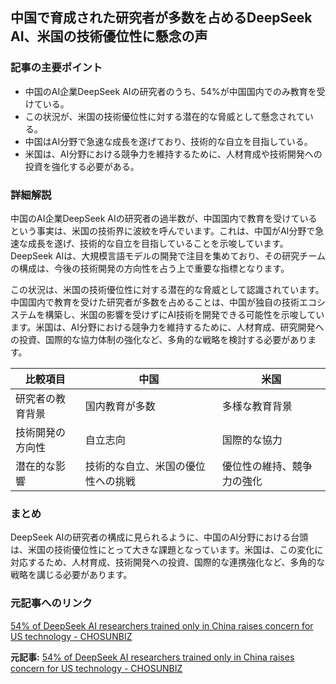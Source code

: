 ## 中国で育成された研究者が多数を占めるDeepSeek AI、米国の技術優位性に懸念の声

### 記事の主要ポイント

* 中国のAI企業DeepSeek AIの研究者のうち、54%が中国国内でのみ教育を受けている。
* この状況が、米国の技術優位性に対する潜在的な脅威として懸念されている。
* 中国はAI分野で急速な成長を遂げており、技術的な自立を目指している。
* 米国は、AI分野における競争力を維持するために、人材育成や技術開発への投資を強化する必要がある。

### 詳細解説

中国のAI企業DeepSeek AIの研究者の過半数が、中国国内で教育を受けているという事実は、米国の技術界に波紋を呼んでいます。これは、中国がAI分野で急速な成長を遂げ、技術的な自立を目指していることを示唆しています。DeepSeek AIは、大規模言語モデルの開発で注目を集めており、その研究チームの構成は、今後の技術開発の方向性を占う上で重要な指標となります。

この状況は、米国の技術優位性に対する潜在的な脅威として認識されています。中国国内で教育を受けた研究者が多数を占めることは、中国が独自の技術エコシステムを構築し、米国の影響を受けずにAI技術を開発できる可能性を示唆しています。米国は、AI分野における競争力を維持するために、人材育成、研究開発への投資、国際的な協力体制の強化など、多角的な戦略を検討する必要があります。

| 比較項目 | 中国 | 米国 |
|---|---|---|
| 研究者の教育背景 | 国内教育が多数 | 多様な教育背景 |
| 技術開発の方向性 | 自立志向 | 国際的な協力 |
| 潜在的な影響 | 技術的な自立、米国の優位性への挑戦 | 優位性の維持、競争力の強化 |

### まとめ

DeepSeek AIの研究者の構成に見られるように、中国のAI分野における台頭は、米国の技術優位性にとって大きな課題となっています。米国は、この変化に対応するため、人材育成、技術開発への投資、国際的な連携強化など、多角的な戦略を講じる必要があります。

### 元記事へのリンク

[54% of DeepSeek AI researchers trained only in China raises concern for US technology - CHOSUNBIZ](https://biz.chosun.com/international/international_general/2024/05/14/X62Y26J475G7XJ66652464574A/)


**元記事:** [54% of DeepSeek AI researchers trained only in China raises concern for US technology - CHOSUNBIZ](https://biz.chosun.com/en/en-it/2025/05/02/XQOIURH2ZFB3FML7K4KMBDB4WE/)